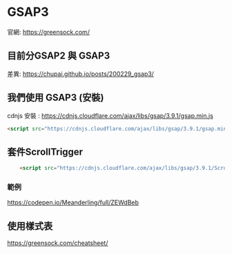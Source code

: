 # GSAP3

官網: https://greensock.com/


## 目前分GSAP2 與 GSAP3

差異: https://chupai.github.io/posts/200229_gsap3/


## 我們使用 GSAP3 (安裝)

cdnjs 安裝 : https://cdnjs.cloudflare.com/ajax/libs/gsap/3.9.1/gsap.min.js 
```html
<script src="https://cdnjs.cloudflare.com/ajax/libs/gsap/3.9.1/gsap.min.js "></script>
```

## 套件ScrollTrigger


```html
    <script src="https://cdnjs.cloudflare.com/ajax/libs/gsap/3.9.1/ScrollTrigger.min.js"></script>
```

### 範例

https://codepen.io/Meanderling/full/ZEWdBeb

## 使用樣式表

https://greensock.com/cheatsheet/






